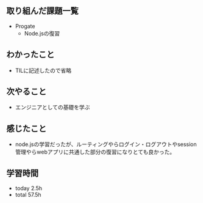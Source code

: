 ## 取り組んだ課題一覧
- Progate
  - Node.jsの復習
## わかったこと
- TILに記述したので省略
## 次やること
- エンジニアとしての基礎を学ぶ
## 感じたこと
- node.jsの学習だったが、ルーティングやらログイン・ログアウトやsession管理やらwebアプリに共通した部分の復習になりとても良かった。
## 学習時間
- today 2.5h
- total 57.5h
